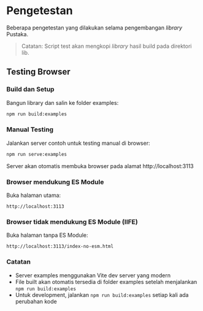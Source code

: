 # Pengetestan

Beberapa pengetestan yang dilakukan selama pengembangan _library_ Pustaka.

> Catatan: Script test akan mengkopi *library* hasil build pada direktori lib.
## Testing Browser

### Build dan Setup

Bangun library dan salin ke folder examples:

```bash
npm run build:examples
```

### Manual Testing

Jalankan server contoh untuk testing manual di browser:

```bash
npm run serve:examples
```

Server akan otomatis membuka browser pada alamat http://localhost:3113

### Browser mendukung ES Module

Buka halaman utama:

```
http://localhost:3113
```

### Browser tidak mendukung ES Module (IIFE)

Buka halaman tanpa ES Module:

```
http://localhost:3113/index-no-esm.html
```

### Catatan

- Server examples menggunakan Vite dev server yang modern
- File built akan otomatis tersedia di folder examples setelah menjalankan `npm run build:examples`
- Untuk development, jalankan `npm run build:examples` setiap kali ada perubahan kode


